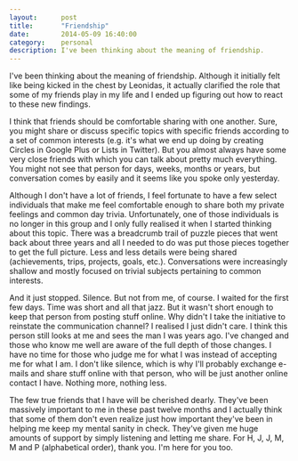 ```yaml
---
layout:      post
title:       "Friendship"
date:        2014-05-09 16:40:00
category:    personal
description: I've been thinking about the meaning of friendship.
---
```


I've been thinking about the meaning of friendship. Although it initially felt like being kicked in the chest by Leonidas, it actually clarified the role that some of my friends play in my life and I ended up figuring out how to react to these new findings.

I think that friends should be comfortable sharing with one another. Sure, you might share or discuss specific topics with specific friends according to a set of common interests (e.g. it's what we end up doing by creating Circles in Google Plus or Lists in Twitter). But you almost always have some very close friends with which you can talk about pretty much everything. You might not see that person for days, weeks, months or years, but conversation comes by easily and it seems like you spoke only yesterday.

Although I don't have a lot of friends, I feel fortunate to have a few select individuals that make me feel comfortable enough to share both my private feelings and common day trivia. Unfortunately, one of those individuals is no longer in this group and I only fully realised it when I started thinking about this topic. There was a breadcrumb trail of puzzle pieces that went back about three years and all I needed to do was put those pieces together to get the full picture. Less and less details were being shared (achievements, trips, projects, goals, etc.). Conversations were increasingly shallow and mostly focused on trivial subjects pertaining to common interests.

And it just stopped. Silence. But not from me, of course. I waited for the first few days. Time was short and all that jazz. But it wasn't short enough to keep that person from posting stuff online. Why didn't I take the initiative to reinstate the communication channel? I realised I just didn't care. I think this person still looks at me and sees the man I was years ago. I've changed and those who know me well are aware of the full depth of those changes. I have no time for those who judge me for what I was instead of accepting me for what I am. I don't like silence, which is why I'll probably exchange e-mails and share stuff online with that person, who will be just another online contact I have. Nothing more, nothing less.

The few true friends that I have will be cherished dearly. They've been massively important to me in these past twelve months and I actually think that some of them don't even realize just how important they've been in helping me keep my mental sanity in check. They've given me huge amounts of support by simply listening and letting me share. For H, J, J, M, M and P (alphabetical order), thank you. I'm here for you too.
